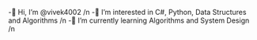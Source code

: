 -👋 Hi, I’m @vivek4002 /n
-👀 I’m interested in C#, Python, Data Structures and Algorithms /n
-🌱 I’m currently learning Algorithms and System Design /n


<!---
vivek4002/vivek4002 is a ✨ special ✨ repository because its `README.md` (this file) appears on your GitHub profile.
You can click the Preview link to take a look at your changes.
--->
